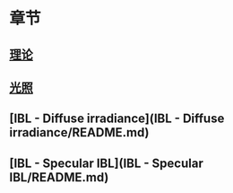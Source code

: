 # 章节

## [理论](Theory/README.md)

## [光照](Lighting/README.md)

## [IBL - Diffuse irradiance](IBL - Diffuse irradiance/README.md)

## [IBL - Specular IBL](IBL - Specular IBL/README.md)

